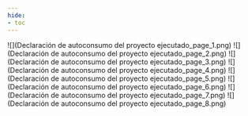 ```yaml
---
hide:
- toc
---
```

![](Declaración de autoconsumo del proyecto ejecutado_page_1.png)
![](Declaración de autoconsumo del proyecto ejecutado_page_2.png)
![](Declaración de autoconsumo del proyecto ejecutado_page_3.png)
![](Declaración de autoconsumo del proyecto ejecutado_page_4.png)
![](Declaración de autoconsumo del proyecto ejecutado_page_5.png)
![](Declaración de autoconsumo del proyecto ejecutado_page_6.png)
![](Declaración de autoconsumo del proyecto ejecutado_page_7.png)
![](Declaración de autoconsumo del proyecto ejecutado_page_8.png)

 <style> 
body {
background-image: url('https://github.com/asolear/assets/blob/master/imgs/fondo3.jpg?raw=true'); 
background-repeat: no-repeat; 
background-attachment: fixed; /* background-size: cover; */ 
background-size: 100% 100%;
}
</style> 
